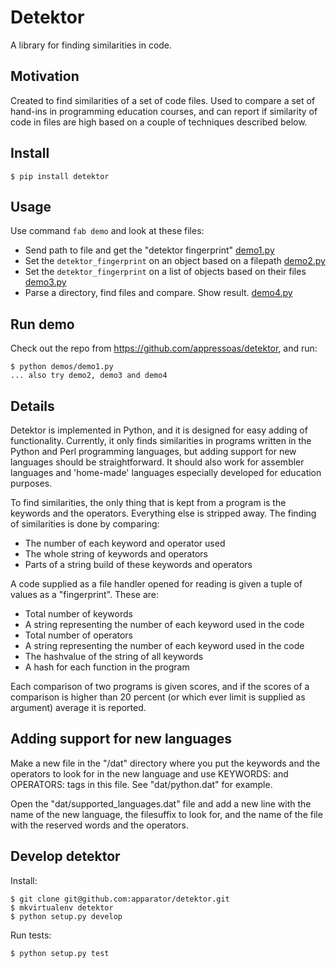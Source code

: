 # Detektor

A library for finding similarities in code.


## Motivation

Created to find similarities of a set of code files. Used to compare a set of
hand-ins in programming education courses, and can report if similarity of code
in files are high based on a couple of techniques described below.

## Install

    $ pip install detektor

## Usage

Use command `fab demo` and look at these files:

* Send path to file and get the "detektor fingerprint" [demo1.py](demo1.py)
* Set the `detektor_fingerprint` on an object based on a filepath [demo2.py](demo2.py)
* Set the `detektor_fingerprint` on a list of objects based on their files [demo3.py](demo3.py)
* Parse a directory, find files and compare. Show result. [demo4.py](demo4.py)

## Run demo

Check out the repo from https://github.com/appressoas/detektor, and run:

    $ python demos/demo1.py
    ... also try demo2, demo3 and demo4

## Details

Detektor is implemented in Python, and it is designed for easy adding of
functionality. Currently, it only finds similarities in programs written in the
Python and Perl programming languages, but adding support for new languages
should be straightforward. It should also work for assembler
languages and 'home-made' languages especially developed for education purposes.

To find similarities, the only thing that is kept from a program is the keywords
and the operators. Everything else is stripped away. The finding of similarities
is done by comparing:

* The number of each keyword and operator used 
* The whole string of keywords and operators
* Parts of a string build of these keywords and operators

A code supplied as a file handler opened for reading is given a tuple of values
as a "fingerprint". These are:

* Total number of keywords
* A string representing the number of each keyword used in the code
* Total number of operators
* A string representing the number of each keyword used in the code
* The hashvalue of the string of all keywords
* A hash for each function in the program

Each comparison of two programs is given scores, and if the scores of a
comparison is higher than 20 percent (or which ever limit is supplied as
argument) average it is reported.


## Adding support for new languages

Make a new file in the "/dat" directory where you put the keywords and the
operators to look for in the new language and use KEYWORDS: and OPERATORS: tags
in this file. See "dat/python.dat" for example.

Open the "dat/supported_languages.dat" file and add a new line with the name of
the new language, the filesuffix to look for, and the name of the file with the
reserved words and the operators.


## Develop detektor

Install:

    $ git clone git@github.com:apparator/detektor.git
    $ mkvirtualenv detektor
    $ python setup.py develop

Run tests:

    $ python setup.py test
